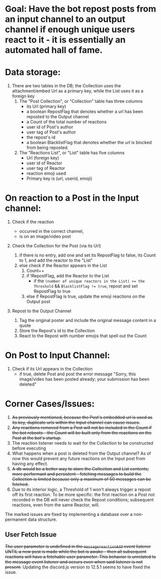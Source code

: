 # Goal: Have the bot repost posts from an input channel to an output channel if enough unique users react to it - it is essentially an automated hall of fame.

# Data storage:
1. There are two tables in the DB; the Collection uses the attachment/embed Url as a primary key, while the List uses it as a foreign key
	1. The "Post Collection", or "Collection" table has three columns
		- its Url (primary key)
		- a boolean RepostFlag that denotes whether a url has been reposted to the Output channel
		- a Count of the total number of reactions
		- user id of Post's author
		- user tag of Post's author
		- the repost's id
		- a boolean BlacklistFlag that denotes whether the url is blocked from being reposted.
	2. The "Reactions List", or "List" table has five columns
		- Url (foreign key)
		- user id of Reactor
		- user tag of Reactor
		- reaction emoji used
		- Primary key is (url, userid, emoji)

# On reaction to a Post in the Input channel:
1. Check if the reaction
	- occurred in the correct channel,
	- is on an image/video post

2. Check the Collection for the Post (via its Url)
	1. if there is no entry, add one and set its RepostFlag to false, its Count to 1, and add the reactor to the "List"
	2. else check if the Reactor appears in the List
		1. Count++
		2. if !RepostFlag, add the Reactor to the List
			- if the `(number of unique reactors in the List) >= the Threshold` && `BlacklistFlag != true`, repost and set RepostFlag to true
		3. else if RepostFlag is true, update the emoji reactions on the Output post

3. Repost to the Output Channel
	1. Tag the original poster and include the original message content in a quote
	2. Store the Repost's id to the Collection
	3. React to the Repost with number emojis that spell out the Count

# On Post to Input Channel:
1. Check if its Url appears in the Collection
	- if true, delete Post and post the error message "Sorry, this image/video has been posted already; your submission has been deleted"

# Corner Cases/Issues:
1. ~~As previously mentioned, because the Post's embedded url is used as its key, duplicate urls within the Input channel can cause issues.~~
2. ~~Any reactions removed from a Post will not be included in the Count if the bot reboots - the Count will be built only from the reactions on the Post at the bot's startup.~~
3. The reaction listener needs to wait for the Collection to be constructed before executing
4. What happens when a post is deleted from the Output channel? As of now this would prevent any future reactions on the Input post from having any effect.
5. ~~A db would be a better way to store the Collection and List contents; more performant and persistent - fetching messages to build the Collection is limited because only a maximum of 50 messages can be fetched.~~
6. Due to its interior logic, a Threshold of 1 won't always trigger a repost off its first reaction. To be more specific: the first reaction on a Post not recorded in the DB will never check the Repost conditions; subsequent reactions, even from the same Reactor, will.

The marked issues are fixed by implementing a database over a non-permanent data structure.

## User Fetch Issue
~~The user parameter is undefined in the `messagereactionAdd` event listener UNTIL a new post is made while the bot is awake - 
then all subsequent reactions will have a fetchable user parameter. This behavior is unrelated to the message event listener and occurs even when said listener is not present.~~ Updating the discord.js version to 12.5.1 seems to have fixed the issue.
